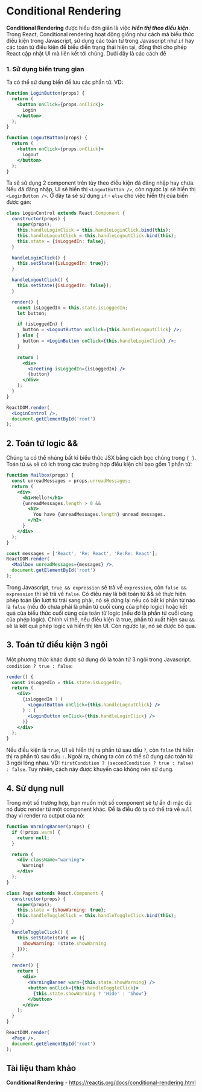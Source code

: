 # Conditional Rendering

**Conditional Rendering** được hiểu đơn giản là việc ***hiển thị theo điều kiện***. Trong React, Conditional rendering hoạt động giống như cách mà biểu thức điều kiện trong Javascript, sử dụng các toán tử trong Javascript như `if` hay các toán tử điều kiện để biểu diễn trạng thái hiện tại, đồng thời cho phép React cập nhật UI mà liên kết tới chúng. Dưới đây là các cách để 

### 1. Sử dụng biến trung gian

Ta có thể sử dụng biến để lưu các phần tử. VD:

```jsx
function LoginButton(props) {
  return (
    <button onClick={props.onClick}>
      Login
    </button>
  );
}

function LogoutButton(props) {
  return (
    <button onClick={props.onClick}>
      Logout
    </button>
  );
}
```

Ta sẽ sử dụng 2 component trên tùy theo điều kiện đã đăng nhập hay chưa. Nếu đã đăng nhập, UI sẽ hiển thị `<LogoutButton />`, còn ngược lại sẽ hiển thị `<LoginButton />`. Ở đây ta sẽ sử dụng `if` - `else` cho việc hiển thị của biến được gán:

```jsx
class LoginControl extends React.Component {
  constructor(props) {
    super(props);
    this.handleLoginClick = this.handleLoginClick.bind(this);
    this.handleLogoutClick = this.handleLogoutClick.bind(this);
    this.state = {isLoggedIn: false};
  }

  handleLoginClick() {
    this.setState({isLoggedIn: true});
  }

  handleLogoutClick() {
    this.setState({isLoggedIn: false});
  }

  render() {
    const isLoggedIn = this.state.isLoggedIn;
    let button;

    if (isLoggedIn) {
      button = <LogoutButton onClick={this.handleLogoutClick} />;
    } else {
      button = <LoginButton onClick={this.handleLoginClick} />;
    }

    return (
      <div>
        <Greeting isLoggedIn={isLoggedIn} />
        {button}
      </div>
    );
  }
}

ReactDOM.render(
  <LoginControl />,
  document.getElementById('root')
);
```



## 2. Toán tử logic &&

Chúng ta có thể nhúng bất kì biểu thức JSX bằng cách bọc chúng trong `{ }`. Toán tử `&&` sẽ có ích trong các trường hợp điều kiện chỉ bao gồm 1 phần tử:

```jsx
function Mailbox(props) {
  const unreadMessages = props.unreadMessages;
  return (
    <div>
      <h1>Hello!</h1>
      {unreadMessages.length > 0 &&
        <h2>
          You have {unreadMessages.length} unread messages.
        </h2>
      }
    </div>
  );
}

const messages = ['React', 'Re: React', 'Re:Re: React'];
ReactDOM.render(
  <Mailbox unreadMessages={messages} />,
  document.getElementById('root')
);
```

Trong Javascript, `true && expression` sẽ trả về `expression`, còn `false && expression` thì sẽ trả về `false`. Có điều này là bởi toán tử && sẽ thực hiện phép toán lần lượt từ trái sang phải, nó sẽ dừng lại nếu có bất kì phần tử nào là `false` (nếu đó chưa phải là phần tử cuối cùng của phép logic) hoặc kết quả của biểu thức cuối cùng của toán tử logic (nếu đó là phần tử cuối cùng của phép logic). Chính vì thế, nếu điều kiện là true, phần tử xuất hiện sau `&&` sẽ là kết quả phép logic và hiển thị lên UI. Còn ngược lại, nó sẽ được bỏ qua.



## 3. Toán tử điều kiện 3 ngôi

Một phương thức khác được sử dụng đó là toán tử 3 ngôi trong Javascript. `condition ? true : false`:

```jsx
render() {
  const isLoggedIn = this.state.isLoggedIn;
  return (
    <div>
      {isLoggedIn ? (
        <LogoutButton onClick={this.handleLogoutClick} />
      ) : (
        <LoginButton onClick={this.handleLoginClick} />
      )}
    </div>
  );
}
```

Nếu điều kiện là `true`, UI sẽ hiển thị ra phần tử sau dấu `?`, còn `false` thì hiển thị ra phần tử sau dấu `:`. Ngoài ra, chúng ta còn có thể sử dụng các toán tử 3 ngôi lồng nhau. VD: `firstCondition ? (secondCondition ? true : false) : false`. Tuy nhiên, cách này được khuyến cáo không nên sử dụng.



## 4. Sử dụng null

Trong một số trường hợp, bạn muốn một số component sẽ tự ẩn đi mặc dù nó được render từ một component khác. Để là điều đó ta có thể trả về `null` thay vì render ra output của nó:

```jsx
function WarningBanner(props) {
  if (!props.warn) {
    return null;
  }

  return (
    <div className="warning">
      Warning!
    </div>
  );
}

class Page extends React.Component {
  constructor(props) {
    super(props);
    this.state = {showWarning: true};
    this.handleToggleClick = this.handleToggleClick.bind(this);
  }

  handleToggleClick() {
    this.setState(state => ({
      showWarning: !state.showWarning
    }));
  }

  render() {
    return (
      <div>
        <WarningBanner warn={this.state.showWarning} />
        <button onClick={this.handleToggleClick}>
          {this.state.showWarning ? 'Hide' : 'Show'}
        </button>
      </div>
    );
  }
}

ReactDOM.render(
  <Page />,
  document.getElementById('root')
);
```



## Tài liệu tham khảo

**Conditional Rendering** - https://reactjs.org/docs/conditional-rendering.html

